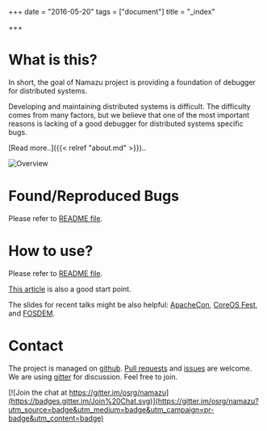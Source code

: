 +++
date = "2016-05-20"
tags = ["document"]
title = "_index"

+++


# What is this?

In short, the goal of Namazu project is providing a foundation of debugger for distributed systems.

Developing and maintaining distributed systems is difficult. 
The difficulty comes from many factors, 
but we believe that one of the most important reasons is lacking of a good debugger for distributed systems specific bugs.

[Read more..]({{< relref "about.md" >}})..

![Overview](/namazu/images/namazu.png)

# Found/Reproduced Bugs
Please refer to [README file](https://github.com/osrg/namazu/blob/master/README.md).

# How to use?
Please refer to [README file](https://github.com/osrg/namazu/blob/master/README.md).

[This article](https://github.com/osrg/namazu/tree/master/example/zk-found-2212.ryu) is also a good start point.

The slides for recent talks might be also helpful:
[ApacheCon](http://www.slideshare.net/AkihiroSuda/flaky-tests-and-bugs-in-apache-software-eg-hadoop), [CoreOS Fest](http://www.slideshare.net/mitakeh/namazu-a-debugger-for-distributed-systems-specific-bugs/1), and [FOSDEM](http://www.slideshare.net/AkihiroSuda/tackling-nondeterminism-in-hadoop-testing-and-debugging-distributed-systems-with-earthquake-57866497/42).

# Contact
The project is managed on [github](https://github.com/osrg/namazu).
[Pull requests](https://github.com/osrg/namazu/pulls) and [issues](https://github.com/osrg/namazu/issues) are welcome.
We are using [gitter](https://gitter.im/osrg/namazu) for discussion.
Feel free to join.

[![Join the chat at https://gitter.im/osrg/namazu](https://badges.gitter.im/Join%20Chat.svg)](https://gitter.im/osrg/namazu?utm_source=badge&utm_medium=badge&utm_campaign=pr-badge&utm_content=badge)
